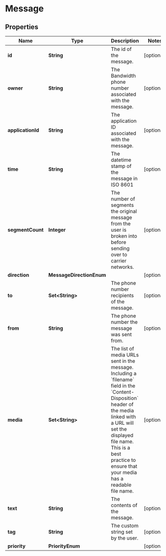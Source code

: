 

# Message


## Properties

| Name | Type | Description | Notes |
|------------ | ------------- | ------------- | -------------|
|**id** | **String** | The id of the message. |  [optional] |
|**owner** | **String** | The Bandwidth phone number associated with the message. |  [optional] |
|**applicationId** | **String** | The application ID associated with the message. |  [optional] |
|**time** | **String** | The datetime stamp of the message in ISO 8601 |  [optional] |
|**segmentCount** | **Integer** | The number of segments the original message from the user is broken into before sending over to carrier networks. |  [optional] |
|**direction** | **MessageDirectionEnum** |  |  [optional] |
|**to** | **Set&lt;String&gt;** | The phone number recipients of the message. |  [optional] |
|**from** | **String** | The phone number the message was sent from. |  [optional] |
|**media** | **Set&lt;String&gt;** | The list of media URLs sent in the message. Including a &#x60;filename&#x60; field in the &#x60;Content-Disposition&#x60; header of the media linked with a URL will set the displayed file name. This is a best practice to ensure that your media has a readable file name. |  [optional] |
|**text** | **String** | The contents of the message. |  [optional] |
|**tag** | **String** | The custom string set by the user. |  [optional] |
|**priority** | **PriorityEnum** |  |  [optional] |




